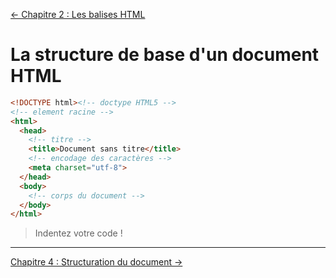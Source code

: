 [← Chapitre 2 : Les balises HTML](002-chapitre-les-balises-html.md)

La structure de base d'un document HTML
===

```html
<!DOCTYPE html><!-- doctype HTML5 -->
<!-- element racine -->
<html>
  <head>
    <!-- titre -->
    <title>Document sans titre</title>
    <!-- encodage des caractères -->
    <meta charset="utf-8">
  </head>
  <body>
    <!-- corps du document -->
  </body>
</html>
```

> Indentez votre code !

---

[Chapitre 4 : Structuration du document →](004-chapitre-structuration-du-document.md)
